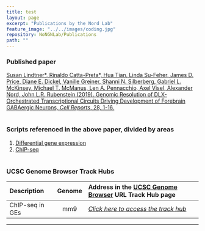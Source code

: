 ```yaml
---
title: test
layout: page
excerpt: "Publications by the Nord Lab"
feature_image: "../../images/coding.jpg"
repository: NoNGNLab/Publications
path: ""
---
```


### Published paper

[Susan Lindtner*, Rinaldo Catta-Preta*, Hua Tian, Linda Su-Feher, James D. Price, Diane E. Dickel, Vanille Greiner, Shanni N. Silberberg, Gabriel L. McKinsey, Michael T. McManus, Len A. Pennacchio, Axel Visel, Alexander Nord, John L.R. Rubenstein (2019). Genomic Resolution of DLX-Orchestrated Transcriptional Circuits Driving Development of Forebrain GABAergic Neurons, *Cell Reports*, 28, 1-16.](https://doi.org/10.1016/j.celrep.2019.07.022)

#

### Scripts referenced in the above paper, divided by areas

1. [Differential gene expression](https://github.com/NordNeurogenomicsLab/Publications/blob/master/Lindtner_Cell_2019/1.%20RNA-seq)
2. [ChIP-seq](https://github.com/NordNeurogenomicsLab/Publications/blob/master/Lindtner_Cell_2019/1.%20ChIP-seq)

#

### UCSC Genome Browser Track Hubs



| Description                                   | Genome  | Address in the [UCSC Genome Browser](https://genome.ucsc.edu/cgi-bin/hgHubConnect) URL Track Hub page   |
| :---                                          | :---:   | :---        |
| ChIP-seq in GEs                               | mm9     | [*Click here to access the track hub*](http://genome.ucsc.edu/cgi-bin/hgTracks?db=mm9&hubUrl=https://bioshare.bioinformatics.ucdavis.edu/bioshare/download/h9xruo60jdaz8tf/Dlx_2018.txt)  |


___

